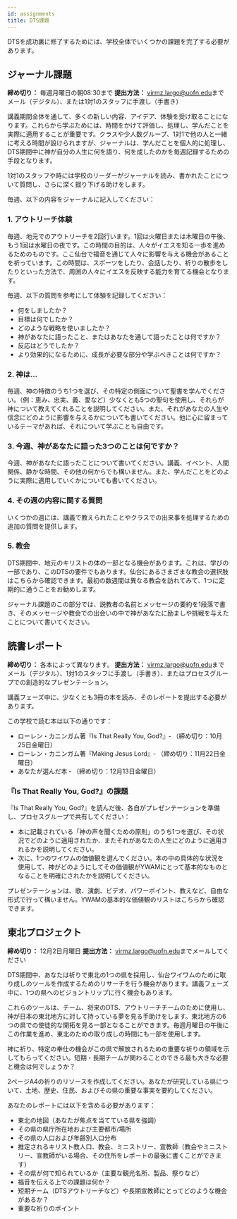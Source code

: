 ```yaml
---
id: assignments
title: DTS課題
---
```


DTSを成功裏に修了するためには、学校全体でいくつかの課題を完了する必要があります。

## ジャーナル課題

**締め切り：** 毎週月曜日の朝08:30まで
**提出方法：** [virmz.largo@uofn.edu](mailto:virmz.largo@uofn.edu)までメール（デジタル）、または1対1のスタッフに手渡し（手書き）

講義期間全体を通して、多くの新しい内容、アイデア、体験を受け取ることになります。これらから学ぶためには、時間をかけて評価し、処理し、学んだことを実際に適用することが重要です。クラスや少人数グループ、1対1で他の人と一緒に考える時間が設けられますが、ジャーナルは、学んだことを個人的に処理し、DTS期間中に神が自分の人生に何を語り、何を成したのかを毎週記録するための手段となります。

1対1のスタッフや時には学校のリーダーがジャーナルを読み、書かれたことについて質問し、さらに深く掘り下げる助けをします。

毎週、以下の内容をジャーナルに記入してください：

### 1. アウトリーチ体験

毎週、地元でのアウトリーチを2回行います。1回は火曜日または木曜日の午後、もう1回は水曜日の夜です。この時間の目的は、人々がイエスを知る一歩を進めるためのものです。ここ仙台で福音を通じて人々に影響を与える機会があることを祈っています。この時間は、スポーツをしたり、会話したり、祈りの散歩をしたりといった方法で、周囲の人々にイエスを反映する能力を育てる機会となります。

毎週、以下の質問を参考にして体験を記録してください：

- 何をしましたか？
- 目標は何でしたか？
- どのような戦略を使いましたか？
- 神があなたに語ったこと、またはあなたを通して語ったことは何ですか？
- 反応はどうでしたか？
- より効果的になるために、成長が必要な部分や学ぶべきことは何ですか？

### 2. 神は…

毎週、神の特徴のうち1つを選び、その特定の側面について聖書を学んでください。（例：恵み、忠実、義、愛など）少なくとも5つの聖句を使用し、それらが神について教えてくれることを説明してください。また、それがあなたの人生や信念にどのように影響を与えるかについても書いてください。他に心に留まっているテーマがあれば、それについて学ぶことも自由です。

### 3. 今週、神があなたに語った3つのことは何ですか？

今週、神があなたに語ったことについて書いてください。講義、イベント、人間関係、静かな時間、その他の何からでも構いません。また、学んだことをどのように実際に適用していくかについても書いてください。

### 4. その週の内容に関する質問

いくつかの週には、講義で教えられたことやクラスでの出来事を処理するための追加の質問を提供します。

### 5. 教会

DTS期間中、地元のキリストの体の一部となる機会があります。これは、学びの一部であり、このDTSの要件でもあります。仙台にあるさまざまな教会の選択肢はこちらから確認できます。最初の数週間は異なる教会を訪れてみて、1つに定期的に通うことをお勧めします。

ジャーナル課題のこの部分では、説教者の名前とメッセージの要約を1段落で書き、そのメッセージや教会での出会いの中で神があなたに励ましや挑戦を与えたことについて書いてください。

## 読書レポート

**締め切り：** 各本によって異なります。
**提出方法：** [virmz.largo@uofn.edu](mailto:virmz.largo@uofn.edu)までメール（デジタル）、1対1のスタッフに手渡し（手書き）、またはプロセスグループでの創造的なプレゼンテーション。

講義フェーズ中に、少なくとも3冊の本を読み、そのレポートを提出する必要があります。

この学校で読む本は以下の通りです：

- ローレン・カニンガム著『Is That Really You, God?』‐ （締め切り：10月25日金曜日）
- ローレン・カニンガム著『Making Jesus Lord』‐ （締め切り：11月22日金曜日）
- あなたが選んだ本 ‐ （締め切り：12月13日金曜日）

### 『Is That Really You, God?』の課題

『Is That Really You, God?』を読んだ後、各自がプレゼンテーションを準備し、プロセスグループで共有してください：

- 本に記載されている「神の声を聞くための原則」のうち1つを選び、その状況でどのように適用されたか、またそれがあなたの人生にどのように適用されるかを説明してください。
- 次に、1つのワイワムの価値観を選んでください。本の中の具体的な状況を使用して、神がどのようにしてその価値観がYWAMにとって基本的なものとなることを明確にされたかを説明してください。

プレゼンテーションは、歌、演劇、ビデオ、パワーポイント、教えなど、自由な形式で行って構いません。YWAMの基本的な価値観のリストはこちらから確認できます。

## 東北プロジェクト

**締め切り：** 12月2日月曜日
**提出方法：** [virmz.largo@uofn.edu](mailto:virmz.largo@uofn.edu)までメールしてください

DTS期間中、あなたは祈りで東北の1つの県を採用し、仙台ワイワムのために取り成しのツールを作成するためのリサーチを行う機会があります。講義フェーズ中に、1つの県へのビジョントリップに行く機会もあります。

これらのツールは、チーム、将来のDTS、アウトリーチチームのために使用し、神が日本の東北地方に対して持っている夢を見る手助けをします。東北地方の6つの県での使徒的な開拓を見る一部となることができます。毎週月曜日の午後にこの作業を進め、東北のための取り成しの時間にも一部を使用します。

神に祈り、特定の奉仕の機会がこの県で解放されるための重要な祈りの領域を示してもらってください。短期・長期チームが関わることのできる最も大きな必要と機会は何でしょうか？

2ページA4の祈りのリソースを作成してください。あなたが研究している県について、土地、歴史、住民、およびその県の重要な事実を要約してください。

あなたのレポートには以下を含める必要があります：

- 東北の地図（あなたが焦点を当てている県を強調）
- その県の県庁所在地および主要都市/場所
- その県の人口および年齢別人口分布
- 推定されるキリスト教人口、教会、ミニストリー、宣教師（教会やミニストリー、宣教師がいる場合、その住所をレポートの最後に書くことができます）
- その県が何で知られているか（主要な観光名所、製品、祭りなど）
- 福音を伝える上での課題は何か？
- 短期チーム（DTSアウトリーチなど）や長期宣教師にとってどのような機会があるか？
- 重要な祈りのポイント